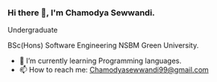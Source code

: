 ### Hi there 👋, I'm Chamodya Sewwandi.
Undergraduate

BSc(Hons) Software Engineering NSBM Green University.


- 🌱 I’m currently learning Programming languages.
- 📫 How to reach me: Chamodyasewwandi99@gmail.com

